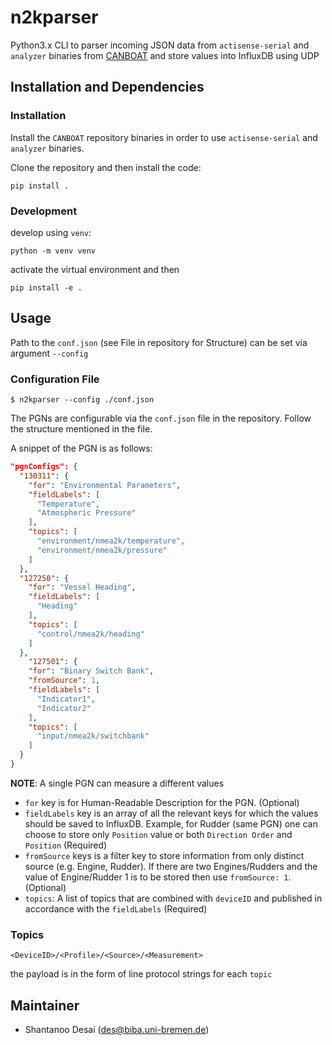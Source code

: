 # n2kparser
Python3.x CLI to parser incoming JSON data from `actisense-serial` and `analyzer` binaries from [CANBOAT](https://github.com/canboat/canboat) and store
values into InfluxDB using UDP

## Installation and Dependencies
### Installation

Install the `CANBOAT` repository binaries in order to use `actisense-serial` and `analyzer` binaries.

Clone the repository and then install the code:

    pip install .

### Development

develop using `venv`:

    python -m venv venv

activate the virtual environment and then

    pip install -e .


## Usage
Path to the `conf.json` (see File in repository for Structure) can be set via argument `--config`

### Configuration File

    $ n2kparser --config ./conf.json

The PGNs are configurable via the `conf.json` file in the repository. Follow the structure mentioned in the file.

A snippet of the PGN is as follows:

```json
"pgnConfigs": {
  "130311": {
    "for": "Environmental Parameters",
    "fieldLabels": [
      "Temperature",
      "Atmospheric Pressure"
    ],
    "topics": [
      "environment/nmea2k/temperature",
      "environment/nmea2k/pressure"
    ]
  },
  "127250": {
    "for": "Vessel Heading",
    "fieldLabels": [
      "Heading"
    ],
    "topics": [
      "control/nmea2k/heading"
    ]
  },
    "127501": {
    "for": "Binary Switch Bank",
    "fromSource": 1,
    "fieldLabels": [
      "Indicator1",
      "Indicator2"
    ],
    "topics": [
      "input/nmea2k/switchbank"
    ]
  }
}
```
__NOTE__: A single PGN can measure a different values
* `for` key is for Human-Readable Description for the PGN. (Optional)
* `fieldLabels` key is an array of all the relevant keys for which the values should be saved
  to InfluxDB. Example, for Rudder (same PGN) one can choose to store only `Position` value or
  both `Direction Order` and `Position` (Required)
* `fromSource` keys is a filter key to store information from only distinct source (e.g. Engine, Rudder).
  If there are two Engines/Rudders and the value of Engine/Rudder 1 is to be stored then use `fromSource: 1`.
  (Optional)
* `topics`: A list of topics that are combined with `deviceID` and published in accordance with the `fieldLabels` (Required)


### Topics

    <DeviceID>/<Profile>/<Source>/<Measurement>
  
  the payload is in the form of line protocol strings for each `topic`

## Maintainer

* Shantanoo Desai (des@biba.uni-bremen.de)